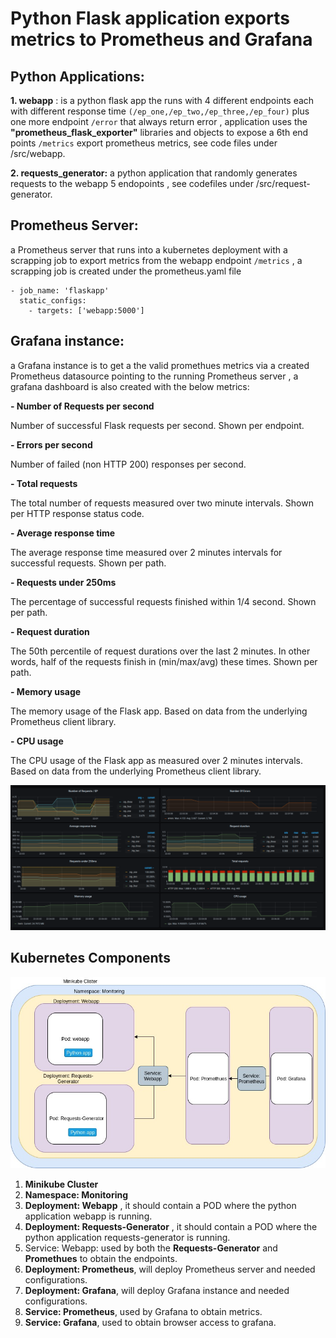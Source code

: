 # Python Flask application exports metrics to Prometheus and Grafana

## **Python Applications:**

 **1. webapp** : is a python flask app the runs with 4 different endpoints each with different response time `(/ep_one,/ep_two,/ep_three,/ep_four)` plus one more endpoint `/error` that always return error , application uses the **"prometheus_flask_exporter"** libraries and objects to expose a 6th end points `/metrics` export prometheus metrics, see code files under /src/webapp.
 
 **2. requests_generator:** a python application that randomly generates requests to the webapp 5 endopoints , see codefiles under /src/request-generator.

 
## **Prometheus Server:**

a Prometheus server that runs into a kubernetes deployment with a scrapping job to export metrics from the webapp endpoint `/metrics` , a scrapping job is created under the prometheus.yaml file 

    - job_name: 'flaskapp'
      static_configs:
        - targets: ['webapp:5000'] 
 
## **Grafana instance:**

a Grafana instance is to get a the valid promethues metrics via a created Prometheus datasource pointing to the running Prometheus server , a grafana dashboard is also created with the below metrics:

 **- Number of Requests per second**

Number of successful Flask requests per second. Shown per endpoint.

 **- Errors per second**

Number of failed (non HTTP 200) responses per second.

 **- Total requests**

The total number of requests measured over two minute intervals. Shown per HTTP response status code.

 **- Average response time**

The average response time measured over 2 minutes intervals for successful requests. Shown per path.

 **- Requests under 250ms**

The percentage of successful requests finished within 1/4 second. Shown per path.

 **- Request duration**

The 50th percentile of request durations over the last 2 minutes. In other words, half of the requests finish in (min/max/avg) these times. Shown per path.

 **- Memory usage**

The memory usage of the Flask app. Based on data from the underlying Prometheus client library.

 **- CPU usage**

The CPU usage of the Flask app as measured over 2 minutes intervals. Based on data from the underlying Prometheus client library.

![grafana](https://github.com/OElGebaly/webservice_promethues_exporter/blob/master/k8s/grafana/grafana.png)


## Kubernetes Components
![enter image description here](https://github.com/OElGebaly/webservice_promethues_exporter/blob/master/K8s_Diagram.jpg)

1. **Minikube Cluster**
2. **Namespace: Monitoring**
3. **Deployment: Webapp** , it should contain a POD where the python application webapp is running. 
4. **Deployment: Requests-Generator** , it should contain a POD where the python application requests-generator is running.
5. Service: Webapp: used by both the **Requests-Generator** and **Promethues** to obtain the endpoints.
6. **Deployment: Prometheus**, will deploy Prometheus server and needed configurations.
7. **Deployment: Grafana**, will deploy Grafana instance and needed configurations.
8. **Service: Prometheus**, used by Grafana to obtain metrics.
9. **Service: Grafana**, used to obtain browser access to grafana.


